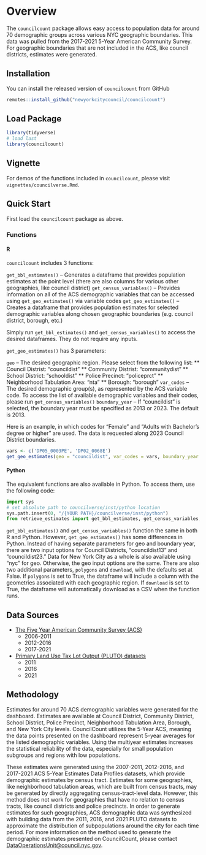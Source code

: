 
<!-- README.md is generated from README.Rmd. Please edit that file -->

# Overview

The `councilcount` package allows easy access to population data for
around 70 demographic groups across various NYC geographic boundaries.
This data was pulled from the 2017-2021 5-Year American Community
Survey. For geographic boundaries that are not included in the ACS, like
council districts, estimates were generated.

## Installation

You can install the released version of `councilcount` from GitHub

``` r
remotes::install_github("newyorkcitycouncil/councilcount")
```

## Load Package

``` r
library(tidyverse)
# load last
library(councilcount)
```

## Vignette

For demos of the functions included in `councilcount`, please visit
`vignettes/councilverse.Rmd`.

## Quick Start

First load the `councilcount` package as above.

### Functions

#### R

`councilcount` includes 3 functions:

`get_bbl_estimates()` – Generates a dataframe that provides population
estimates at the point level (there are also columns for various other
geographies, like council district) `get_census_variables()` – Provides
information on all of the ACS demographic variables that can be accessed
using `get_geo_estimates()` via variable codes `get_geo_estimates()` –
Creates a dataframe that provides population estimates for selected
demographic variables along chosen geographic boundaries (e.g. council
district, borough, etc.)

Simply run `get_bbl_estimates()` and `get_census_variables()` to access
the desired dataframes. They do not require any inputs.

`get_geo_estimates()` has 3 parameters:

`geo` – The desired geographic region. Please select from the following
list: \*\* Council Distrist: “councildist” \*\* Community Distrist:
“communitydist” \*\* School District: “schooldist” \*\* Police Precinct:
“policeprct” \*\* Neighborhood Tabulation Area: “nta” \*\* Borough:
“borough” `var_codes` – The desired demographic group(s), as represented
by the ACS variable code. To access the list of available demographic
variables and their codes, please run `get_census_variables()`
`boundary_year` – If “councildist” is selected, the boundary year must
be specified as 2013 or 2023. The default is 2013.

Here is an example, in which codes for “Female” and “Adults with
Bachelor’s degree or higher” are used. The data is requested along 2023
Council District boundaries.

``` r
vars <- c('DP05_0003PE', 'DP02_0068E')
get_geo_estimates(geo = "councildist", var_codes = vars, boundary_year = "2023") 
```

#### Python

The equivalent functions are also available in Python. To access them,
use the following code:

``` python
import sys
# set absolute path to councilverse/inst/python location
sys.path.insert(0, "/{YOUR PATH}/councilverse/inst/python")
from retrieve_estimates import get_bbl_estimates, get_census_variables, get_geo_estimates
```

`get_bbl_estimates()` and `get_census_variables()` function the same in
both R and Python. However, `get_geo_estimates()` has some differences
in Python. Instead of having separate parameters for geo and boundary
year, there are two input options for Council Districts, “councildist13”
and “councildist23.” Data for New York City as a whole is also available
using “nyc” for geo. Otherwise, the geo input options are the same.
There are also two additional parameters, `polygons` and `download`,
with the defaults set at False. If `polygons` is set to True, the
dataframe will include a column with the geometries associated with each
geographic region. If `download` is set to True, the dataframe will
automatically download as a CSV when the function runs.

## Data Sources 

* [The Five Year American Community Survey (ACS)](https://www.census.gov/data/developers/data-sets/acs-5year.html)
  * 2006-2011
  * 2012-2016
  * 2017-2021
* [Primary Land Use Tax Lot Output (PLUTO) datasets](https://www.nyc.gov/site/planning/data-maps/open-data/dwn-pluto-mappluto.page)
  * 2011
  * 2016
  * 2021  

## Methodology 

Estimates for around 70 ACS demographic variables were generated for the dashboard. Estimates are available at Council District, Community District, School District, Police Precinct, Neighborhood Tabulation Area, Borough, and New York City levels. CouncilCount utilizes the 5-Year ACS, meaning the data points presented on the dashboard represent 5-year averages for the listed demographic variables. Using the multiyear estimates increases the statistical reliability of the data, especially for small population subgroups and regions with low populations. 

These estimates were generated using the 2007-2011, 2012-2016, and 2017-2021 ACS 5-Year Estimates Data Profiles datasets, which provide demographic estimates by census tract. Estimates for some geographies, like neighborhood tabulation areas, which are built from census tracts, may be generated by directly aggregating census-tract-level data. However, this method does not work for geographies that have no relation to census tracts, like council districts and police precincts. In order to generate estimates for such geographies, ACS demographic data was synthesized with building data from the 2011, 2016, and 2021 PLUTO datasets to approximate the distribution of subpopulations around the city for each time period. For more information on the method used to generate the demographic estimates presented on CouncilCount, please contact DataOperationsUnit@council.nyc.gov.

